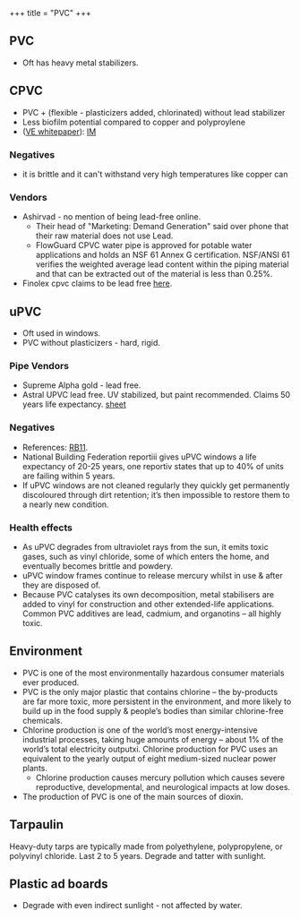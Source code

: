 +++
title = "PVC"
+++

## PVC
- Oft has heavy metal stabilizers.

## CPVC 
- PVC + (flexible - plasticizers added, chlorinated) without lead stabilizer 
- Less biofilm potential compared to copper and polyproylene
- ([VE whitepaper](http://vikasecotech.com/whitepapers/Vikas_Ecotech_whitepaper_01.pdf)): [IM](https://dir.indiamart.com/search.mp?ss=lead+free+pvc+pipe&prdsrc=1)

### Negatives
- it is brittle and it can't withstand very high temperatures like copper can

### Vendors
- Ashirvad - no mention of being lead-free online.
  - Their head of "Marketing: Demand Generation" said over phone that their raw material does not use Lead.
  - FlowGuard CPVC water pipe is approved for potable water applications and holds an NSF 61 Annex G certification. NSF/ANSI 61 verifies the weighted average lead content within the piping material and that can be extracted out of the material is less than 0.25%. 
- Finolex cpvc claims to be lead free [here](https://www.finolexpipes.com/features-benefits-cpvc-pipes-fittings/).


## uPVC 
- Oft used in windows.
- PVC without plasticizers - hard, rigid.

### Pipe Vendors
- Supreme Alpha gold - lead free.
- Astral UPVC lead free. UV stabilized, but paint recommended. Claims 50 years life expectancy. [sheet](https://www.astralpipes.com/uploads/product_broucher/broucher_1571982971.pdf)

### Negatives
- References: [RB11](https://www.redbricks.org/2011/03/16/why-we-do-not-want-upvc-windows/).
- National Building Federation reportiii gives uPVC windows a life expectancy of 20-25 years, one reportiv states that up to 40% of units are failing within 5 years. 
- If uPVC windows are not cleaned regularly they quickly get permanently discoloured through dirt retention; it’s then impossible to restore them to a nearly new condition.

### Health effects
- As uPVC degrades from ultraviolet rays from the sun, it emits toxic gases, such as vinyl chloride, some of which enters the home, and eventually becomes brittle and powdery. 
- uPVC window frames continue to release mercury whilst in use & after they are disposed of.
- Because PVC catalyses its own decomposition, metal stabilisers are added to vinyl for construction and other extended-life applications. Common PVC additives are lead, cadmium, and organotins – all highly toxic.

## Environment 
- PVC is one of the most environmentally hazardous consumer materials ever produced.
- PVC is the only major plastic that contains chlorine – the by-products are far more toxic, more persistent in the environment, and more likely to build up in the food supply & people’s bodies than similar chlorine-free chemicals.
- Chlorine production is one of the world’s most energy-intensive industrial processes, taking huge amounts of energy – about 1% of the world’s total electricity outputxi. Chlorine production for PVC uses an equivalent to the yearly output of eight medium-sized nuclear power plants.
  - Chlorine production causes mercury pollution which causes severe reproductive, developmental, and neurological impacts at low doses. 
- The production of PVC is one of the main sources of dioxin.

## Tarpaulin
Heavy-duty tarps are typically made from polyethylene, polypropylene, or polyvinyl chloride. Last 2 to 5 years. Degrade and tatter with sunlight.

## Plastic ad boards
- Degrade with even indirect sunlight - not affected by water. 